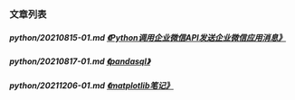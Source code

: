
[@id]: README.md 
[@title]: python
[@location]: docs/python/README.md
[@author]: leity
[@date]: 2021-12-14

### 文章列表

##### python/20210815-01.md  [《Python调用企业微信API发送企业微信应用消息》](python/20210815-01.md)
##### python/20210817-01.md  [《pandasql》](python/20210817-01.md)
##### python/20211206-01.md  [《matplotlib笔记》](python/20211206-01.md)

